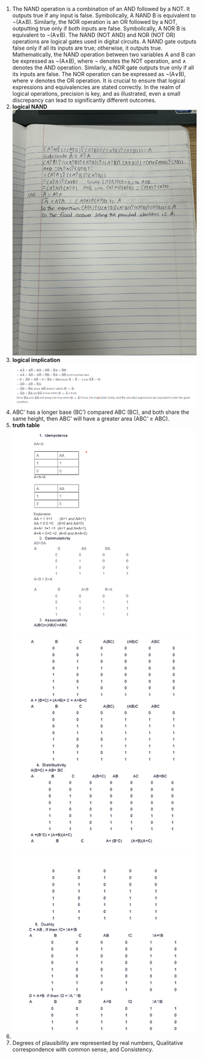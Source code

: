 1. The NAND operation is a combination of an AND followed by a NOT. It outputs true if any input is false. Symbolically, A NAND B is equivalent to ¬(A∧B). Similarly, the NOR operation is an OR followed by a NOT, outputting true only if both inputs are false. Symbolically, A NOR B is equivalent to ¬(A∨B). The NAND (NOT AND) and NOR (NOT OR) operations are logical gates used in digital circuits. A NAND gate outputs false only if all its inputs are true; otherwise, it outputs true. Mathematically, the NAND operation between two variables A and B can be expressed as ¬(A∧B), where ¬ denotes the NOT operation, and ∧ denotes the AND operation. Similarly, a NOR gate outputs true only if all its inputs are false. The NOR operation can be expressed as ¬(A∨B), where ∨ denotes the OR operation. It is crucial to ensure that logical expressions and equivalencies are stated correctly. In the realm of logical operations, precision is key, and as illustrated, even a small discrepancy can lead to significantly different outcomes.  
2. **logical NAND** ![logical NAND ](hw4question2answer.jpg)
3. **logical implication** ![logical implication ](hw4q3answer.png)  
4. ABC’ has a longer base (BC’) compared ABC (BC), and both share the same height, then ABC’ will have a greater area (ABC’ ≥ ABC).  
5.   **truth table** ![truth table](hw4q5answerp1.png)   ![truth table](hw4q5answerp2.png)   ![truth table](hw4q5answerp3.png)  
6. 
7. Degrees of plausibility are represented by real numbers, Qualitative correspondence with common sense, and Consistency.  
